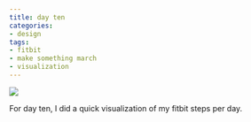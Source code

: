 ```yaml
---
title: day ten
categories:
- design
tags:
- fitbit
- make something march
- visualization
---
```


![](/blog/old-uploads/2012/03/10.png)

For day ten, I did a quick visualization of my fitbit steps per day.
